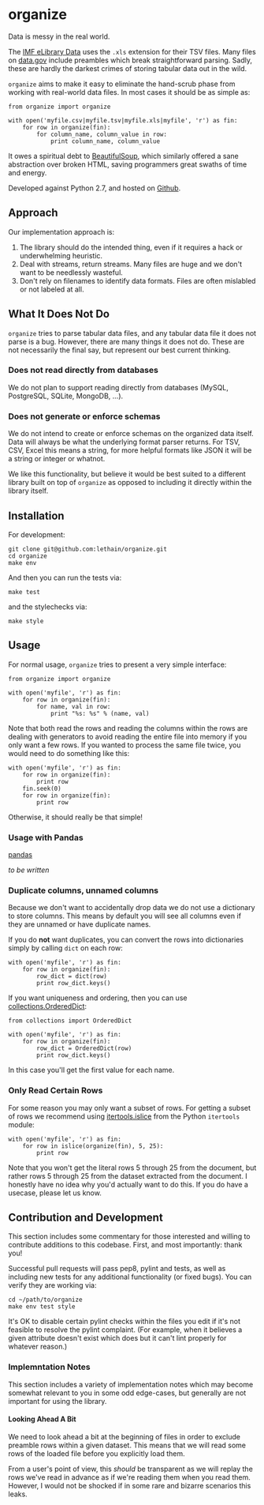 # organize

Data is messy in the real world.

The [IMF eLibrary Data](http://www.imf.org/external/data.htm) uses the
``.xls`` extension for their TSV files. Many files on [data.gov](https://www.data.gov/) include preambles
which break straightforward parsing. Sadly, these are hardly the darkest crimes of storing tabular data
out in the wild.

``organize`` aims to make it easy to eliminate the hand-scrub phase from working with real-world data files.
In most cases it should be as simple as:

    from organize import organize

    with open('myfile.csv|myfile.tsv|myfile.xls|myfile', 'r') as fin:
        for row in organize(fin):
            for column_name, column_value in row:
                print column_name, column_value

It owes a spiritual debt to [BeautifulSoup](http://www.crummy.com/software/BeautifulSoup/), which
similarly offered a sane abstraction over broken HTML, saving programmers great swaths of time and
energy.

Developed against Python 2.7, and hosted on [Github](https://github.com/lethain/organize).


## Approach

Our implementation approach is:

1. The library should do the intended thing, even if it requires a hack
    or underwhelming heuristic.
2. Deal with streams, return streams. Many files are huge and we don't want
    to be needlessly wasteful.
3. Don't rely on filenames to identify data formats. Files are often mislabled or
    not labeled at all.


## What It Does Not Do

``organize`` tries to parse tabular data files, and any tabular data file it does
not parse is a bug. However, there are many things it does not do.
These are not necessarily the final say, but represent our best current thinking.


### Does not read directly from databases

We do not plan to support reading directly from databases (MySQL, PostgreSQL, SQLite, MongoDB, ...).


### Does not generate or enforce schemas

We do not intend to create or enforce schemas on the organized data itself.
Data will always be what the underlying format parser returns. For TSV, CSV,
Excel this means a string, for more helpful formats like JSON it will be a
string or integer or whatnot.

We like this functionality, but believe it would be best suited to
a different library built on top of ``organize`` as opposed to including
it directly within the library itself.


## Installation

For development:

    git clone git@github.com:lethain/organize.git
    cd organize
    make env

And then you can run the tests via:

    make test

and the stylechecks via:

    make style


## Usage

For normal usage, ``organize`` tries to present a very simple interface:

    from organize import organize

    with open('myfile', 'r') as fin:
        for row in organize(fin):
            for name, val in row:
                print "%s: %s" % (name, val)

Note that both read the rows and reading the columns within the rows are
dealing with generators to avoid reading the entire file into memory if you
only want a few rows. If you wanted to process the same file twice, you
would need to do something like this:

    with open('myfile', 'r') as fin:
        for row in organize(fin):
            print row
        fin.seek(0)
        for row in organize(fin):
            print row

Otherwise, it should really be that simple!

### Usage with Pandas

[pandas](http://pandas.pydata.org/)

*to be written*

### Duplicate columns, unnamed columns

Because we don't want to accidentally drop data we do not
use a dictionary to store columns. This means by default you
will see all columns even if they are unnamed or have duplicate names.

If you do **not** want duplicates, you can convert the rows into dictionaries
simply by calling ``dict`` on each row:

    with open('myfile', 'r') as fin:
        for row in organize(fin):
            row_dict = dict(row)
            print row_dict.keys()

If you want uniqueness and ordering, then you can use [collections.OrderedDict](https://docs.python.org/2/library/collections.html#collections.OrderedDict):

    from collections import OrderedDict

    with open('myfile', 'r') as fin:
        for row in organize(fin):
            row_dict = OrderedDict(row)
            print row_dict.keys()


In this case you'll get the first value for each name.


### Only Read Certain Rows

For some reason you may only want a subset of rows.
For getting a subset of rows we recommend using [itertools.islice](https://docs.python.org/2/library/itertools.html#itertools.islice)
from the Python ``itertools`` module:

    with open('myfile', 'r') as fin:
        for row in islice(organize(fin), 5, 25):
            print row

Note that you won't get the literal rows 5 through 25 from the document,
but rather rows 5 through 25 from the dataset extracted from the document.
I honestly have no idea why you'd actually want to do this. If you do have
a usecase, please let us know.

## Contribution and Development

This section includes some commentary for those interested and willing to contribute
additions to this codebase. First, and most importantly: thank you!

Successful pull requests will pass pep8, pylint and tests, as well as including new
tests for any additional functionality (or fixed bugs). You can verify they are working
via:

    cd ~/path/to/organize
    make env test style

It's OK to disable certain pylint checks within the files you edit if it's not feasible
to resolve the pylint complaint. (For example, when it believes a given attribute doesn't
exist which does but it can't lint properly for whatever reason.)


### Implemntation Notes

This section includes a variety of implementation notes which may become somewhat relevant
to you in some odd edge-cases, but generally are not important for using the library.

#### Looking Ahead A Bit

We need to look ahead a bit at the beginning of files in order to exclude preamble
rows within a given dataset. This means that we will read some rows of the loaded
file before you explicitly load them.

From a user's point of view, this *should* be transparent as we will replay the rows
we've read in advance as if we're reading them when you read them. However, I would not
be shocked if in some rare and bizarre scenarios this leaks.